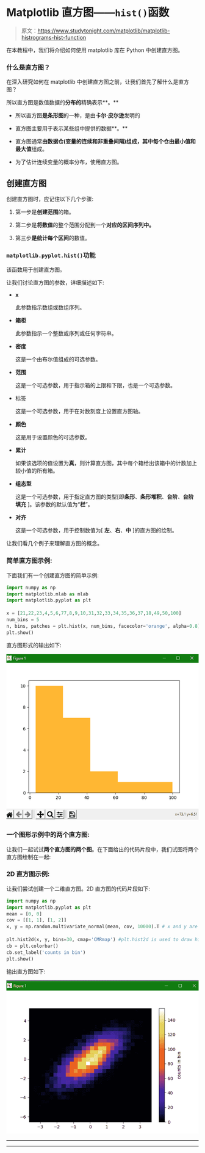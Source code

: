 # Matplotlib 直方图——`hist()`函数

> 原文：<https://www.studytonight.com/matplotlib/matplotlib-histrograms-hist-function>

在本教程中，我们将介绍如何使用 matplotlib 库在 Python 中创建直方图。

### 什么是直方图？

在深入研究如何在 matplotlib 中创建直方图之前，让我们首先了解什么是直方图？

所以直方图是数值数据的**分布的**精确表示**。**

*   所以直方图**是条形图**的一种，是由**卡尔·皮尔逊**发明的

*   直方图主要用于表示某些组中提供的数据**。**

*   直方图通常**由数据仓(变量的连续和非重叠间隔)**组成，其中每个**仓由最小值和最大值**组成。

*   为了估计连续变量的概率分布，使用直方图。

## 创建直方图

创建直方图时，应记住以下几个步骤:

1.  第一步是**创建范围**的箱。

2.  第二步是**将数值**的整个范围分配到一个**对应的区间序列中。**

3.  第三步**是统计每个区间**的数值。

### `matplotlib.pyplot.hist()`功能

该函数用于创建直方图。

让我们讨论直方图的参数，详细描述如下:

*   **x**

    此参数指示数组或数组序列。

*   **箱柜**

    此参数指示一个整数或序列或任何字符串。

*   **密度**

    这是一个由布尔值组成的可选参数。

*   **范围**

    这是一个可选参数，用于指示箱的上限和下限，也是一个可选参数。

*   标签

    这是一个可选参数，用于在对数刻度上设置直方图轴。

*   **颜色**

    这是用于设置颜色的可选参数。

*   **累计**

    如果该选项的值设置为**真**，则计算直方图，其中每个箱给出该箱中的计数加上较小值的所有箱。

*   **组态型**

    这是一个可选参数，用于指定直方图的类型[即**条形**、**条形堆积**、**台阶**、**台阶填充** ]。该参数的默认值为“**栏**”。

*   **对齐**

    这是一个可选参数，用于控制数值为[ **左**、**右**、**中** ]的直方图的绘制。

让我们看几个例子来理解直方图的概念。

### 简单直方图示例:

下面我们有一个创建直方图的简单示例:

```py
import numpy as np
import matplotlib.mlab as mlab
import matplotlib.pyplot as plt

x = [21,22,23,4,5,6,77,8,9,10,31,32,33,34,35,36,37,18,49,50,100]
num_bins = 5
n, bins, patches = plt.hist(x, num_bins, facecolor='orange', alpha=0.8)
plt.show()
```

直方图形式的输出如下:

![simple histogram example matplotlib](img/546a33bc9bae623b2538f1620300b915.png)

### 一个图形示例中的两个直方图:

让我们一起试试**两个直方图的两个图**。在下面给出的代码片段中，我们试图将两个直方图绘制在一起:

### 2D 直方图示例:

让我们尝试创建一个二维直方图。2D 直方图的代码片段如下:

```py
import numpy as np
import matplotlib.pyplot as plt
mean = [0, 0]
cov = [[1, 1], [1, 2]]
x, y = np.random.multivariate_normal(mean, cov, 10000).T # x and y are array that are drawn from a multivariate Gaussian distribution

plt.hist2d(x, y, bins=30, cmap='CMRmap') #plt.hist2d is used to draw histogram for 2D
cb = plt.colorbar()
cb.set_label('counts in bin')
plt.show()
```

输出直方图如下:

![2D histogram example matplotlib](img/4359690fa495ad1c6c142d74252be43d.png)

* * *

* * *